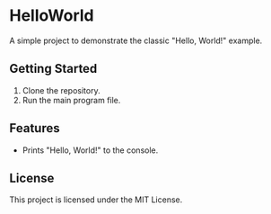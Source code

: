 # HelloWorld

A simple project to demonstrate the classic "Hello, World!" example.

## Getting Started

1. Clone the repository.
2. Run the main program file.

## Features

- Prints "Hello, World!" to the console.

## License

This project is licensed under the MIT License.